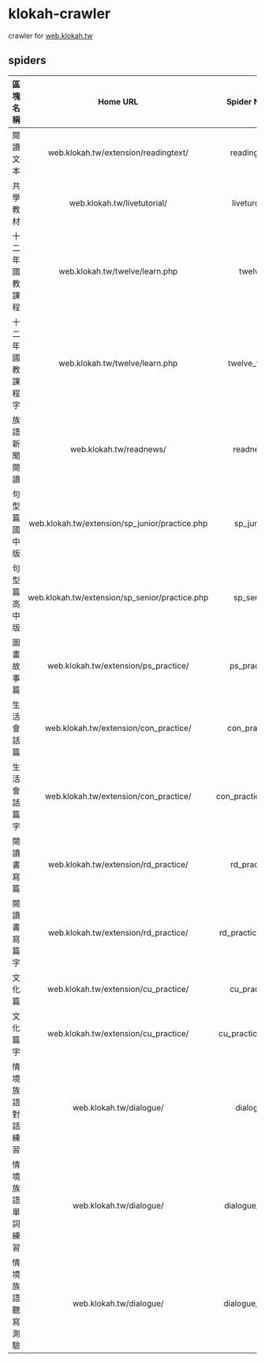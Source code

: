 # klokah-crawler
crawler for [web.klokah.tw](https://web.klokah.tw) 
## spiders
| 區塊名稱 | Home URL | Spider Name |
|  :---:  | :---: |   :---:   |
| 閱讀文本 | web.klokah.tw/extension/readingtext/ | readingtext |
| 共學教材 | web.klokah.tw/livetutorial/ | liveturorial |
| 十二年國教課程 | web.klokah.tw/twelve/learn.php | twelve |
| 十二年國教課程 字 | web.klokah.tw/twelve/learn.php | twelve_word |
| 族語新聞閱讀 | web.klokah.tw/readnews/ | readnews |
| 句型篇國中版 | web.klokah.tw/extension/sp_junior/practice.php | sp_junior |
| 句型篇高中版 | web.klokah.tw/extension/sp_senior/practice.php | sp_senior |
| 圖畫故事篇 | web.klokah.tw/extension/ps_practice/ | ps_practice|
| 生活會話篇 | web.klokah.tw/extension/con_practice/ | con_practice |
| 生活會話篇 字 | web.klokah.tw/extension/con_practice/ | con_practice_word |
| 閱讀書寫篇 | web.klokah.tw/extension/rd_practice/ | rd_practice |
| 閱讀書寫篇 字 | web.klokah.tw/extension/rd_practice/ | rd_practice_word |
| 文化篇 | web.klokah.tw/extension/cu_practice/ | cu_practice |
| 文化篇 字 | web.klokah.tw/extension/cu_practice/ | cu_practice_word |
| 情境族語 對話練習 | web.klokah.tw/dialogue/ | dialogue |
| 情境族語 單詞練習 | web.klokah.tw/dialogue/ | dialogue_word |
| 情境族語 聽寫測驗 | web.klokah.tw/dialogue/ | dialogue_exam |